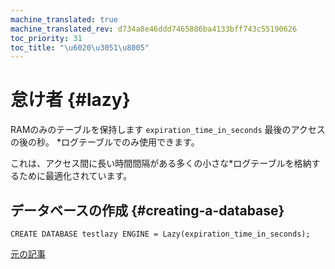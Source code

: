 ```yaml
---
machine_translated: true
machine_translated_rev: d734a8e46ddd7465886ba4133bff743c55190626
toc_priority: 31
toc_title: "\u6020\u3051\u8005"
---
```


# 怠け者 {#lazy}

RAMのみのテーブルを保持します `expiration_time_in_seconds` 最後のアクセスの後の秒。 \*ログテーブルでのみ使用できます。

これは、アクセス間に長い時間間隔がある多くの小さな\*ログテーブルを格納するために最適化されています。

## データベースの作成 {#creating-a-database}

    CREATE DATABASE testlazy ENGINE = Lazy(expiration_time_in_seconds);

[元の記事](https://clickhouse.tech/docs/en/database_engines/lazy/) <!--hide-->
